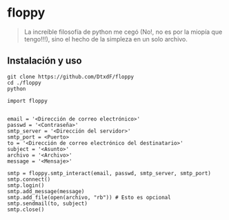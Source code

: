 # floppy

> La increíble filosofía de python me cegó (No!, no es por la miopía que tengo!!!), sino el hecho de la simpleza en un solo archivo.

## Instalación y uso

```
git clone https://github.com/DtxdF/floppy
cd ./floppy
python

import floppy


email = '<Dirección de correo electrónico>'
passwd = '<Contraseña>'
smtp_server = '<Dirección del servidor>'
smtp_port = <Puerto>
to = '<Dirección de correo electrónico del destinatario>'
subject = '<Asunto>'
archivo = '<Archivo>'
message = '<Mensaje>'

smtp = floppy.smtp_interact(email, passwd, smtp_server, smtp_port)
smtp.connect()
smtp.login()
smtp.add_message(message)
smtp.add_file(open(archivo, "rb")) # Esto es opcional
smtp.sendmail(to, subject)
smtp.close()
```
